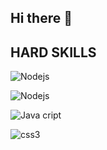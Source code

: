 ## Hi there 👋

## HARD SKILLS
![Nodejs](https://img.shields.io/badge/Node.js-43853D?style=for-the-badge&logo=node.js&logoColor=black)

![Nodejs](https://img.shields.io/badge/HTML5-E34F26?style=for-the-badge&logo=html5&logoColor=BLACK)

![Java cript](https://img.shields.io/badge/JavaScript-F7DF1E?style=for-the-badge&logo=javascript&logoColor=black)

![css3](https://img.shields.io/badge/CSS3-1572B6?style=for-the-badge&logo=css3&logoColor=white)
